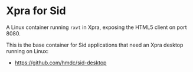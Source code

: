 # Xpra for Sid

A Linux container running `rxvt` in Xpra, exposing the HTML5 client on port 8080.

This is the base container for Sid applications that need an Xpra desktop running on Linux:
 - https://github.com/hmdc/sid-desktop
